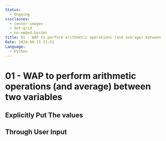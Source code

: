 ```yaml
---
Status:
  - Ongoing
cssclasses:
  - center-images
  - dot-grid
  - no-embed-border
title: 01 - WAP to perform arithmetic operations (and average) between two variables
Date: 2024-08-15 21:51
Language:
  - Python
---
```

# 01 - WAP to perform arithmetic operations (and average) between two variables

## Explicitly Put The values



## Through User Input

